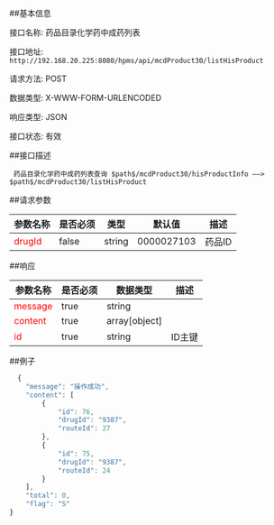 ##基本信息

接口名称: 药品目录化学药中成药列表    

接口地址: `http://192.168.20.225:8080/hpms/api/mcdProduct30/listHisProduct`

请求方法: POST                      

数据类型: X-WWW-FORM-URLENCODED

响应类型: JSON

接口状态: 有效

##接口描述
```
 药品目录化学药中成药列表查询 $path$/mcdProduct30/hisProductInfo ——> $path$/mcdProduct30/listHisProduct
```
##请求参数
 
 | 参数名称 | 是否必须 | 类型 | 默认值 | 描述 |
 | ------ | ------ | ------- |  ------- |  ------- |
 | <font color=red>drugId</font> |  false |  string | 0000027103 | 药品ID |

##响应
 
 | 参数名称 | 是否必须 | 数据类型 | 描述 | 
 | ------ | ------ | ------- |  ------- | 
 | <font color=red>message</font> | true | string | | 
 | <font color=red>content</font> | true | array[object] | |
 | <font color=red>id</font> | true | string | ID主键 |
 
##例子
 
```javascript
  {
    "message": "操作成功", 
    "content": [
        {
            "id": 76, 
            "drugId": "9387", 
            "routeId": 27
        }, 
        {
            "id": 75, 
            "drugId": "9387", 
            "routeId": 24
        }
    ], 
    "total": 0, 
    "flag": "S"
}
```

